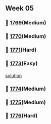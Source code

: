 ## Week 05
### 👀 [1769](https://leetcode.com/problemset/all/?search=1769&page=1)(Medium)
####
####
### 👀 [1770](https://leetcode.com/problemset/all/?search=1770&page=1)(Medium)
####
####
### 👀 [1771](https://leetcode.com/problemset/all/?search=1771&page=1)(Hard)
####
####
### 👀 [1773](https://leetcode.com/problemset/all/?search=1773&page=1)(Easy)
####
[solution](https://github.com/DohyunYoun/study/blob/master/src%2Fmain%2Fjava%2Falgorithm%2Fimplementation%2FLeetCode1773)
####
### 👀 [1774](https://leetcode.com/problemset/all/?search=1774&page=1)(Medium)
####
####
### 👀 [1775](https://leetcode.com/problemset/all/?search=1775&page=1)(Medium)
####
####
### 👀 [1776](https://leetcode.com/problemset/all/?search=1776&page=1)(Hard)
####
####

